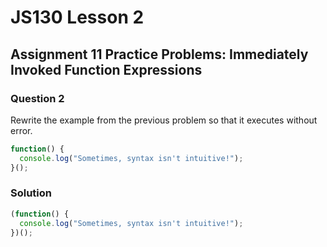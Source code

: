 # JS130 Lesson 2

## Assignment 11 Practice Problems: Immediately Invoked Function Expressions

### Question 2

Rewrite the example from the previous problem so that it executes without error.

```js
function() {
  console.log("Sometimes, syntax isn't intuitive!");
}();
```

### Solution

```js
(function() {
  console.log("Sometimes, syntax isn't intuitive!");
})();
```
